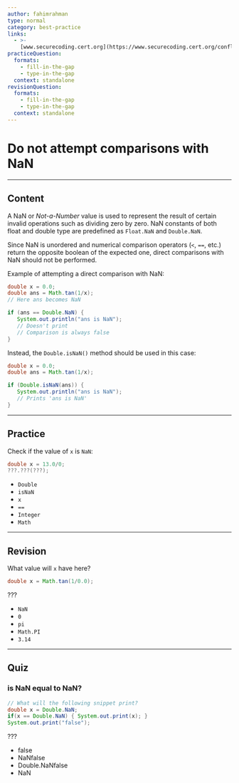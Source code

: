 ```yaml
---
author: fahimrahman
type: normal
category: best-practice
links:
  - >-
    [www.securecoding.cert.org](https://www.securecoding.cert.org/confluence/display/java/NUM07-J.+Do+not+attempt+comparisons+with+NaN){website}
practiceQuestion:
  formats:
    - fill-in-the-gap
    - type-in-the-gap
  context: standalone
revisionQuestion:
  formats:
    - fill-in-the-gap
    - type-in-the-gap
  context: standalone
---
```


# Do not attempt comparisons with NaN


---

## Content

A NaN or *Not-a-Number* value is used to represent the result of certain invalid operations such as dividing zero by zero. NaN constants of both float and double type are predefined as `Float.NaN` and `Double.NaN`.

Since NaN is unordered and numerical comparison operators (`<`, `==`, etc.) return the opposite boolean of the expected one, direct comparisons with NaN should not be performed.

Example of attempting a direct comparison with NaN:

```java
double x = 0.0;
double ans = Math.tan(1/x);
// Here ans becomes NaN

if (ans == Double.NaN) {
   System.out.println("ans is NaN");
   // Doesn't print
   // Comparison is always false
}
```

Instead, the `Double.isNaN()` method should be used in this case:

```java
double x = 0.0;
double ans = Math.tan(1/x);

if (Double.isNaN(ans)) {
   System.out.println("ans is NaN");
   // Prints 'ans is NaN'
}
```


---

## Practice

Check if the value of `x` is `NaN`:

```java
double x = 13.0/0;
???.???(???);
```

- `Double`
- `isNaN`
- `x`
- `==`
- `Integer`
- `Math`


---

## Revision

What value will `x` have here?

```java
double x = Math.tan(1/0.0);
```

???

- `NaN`
- `0`
- `pi`
- `Math.PI`
- `3.14`


---

## Quiz

### is NaN equal to NaN?


```java
// What will the following snippet print?
double x = Double.NaN;
if(x == Double.NaN) { System.out.print(x); }
System.out.print("false");
```

 ???

- false
- NaNfalse
- Double.NaNfalse
- NaN
